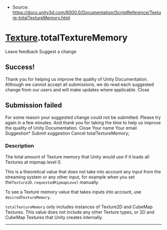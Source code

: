 * Source: https://docs.unity3d.com/6000.0/Documentation/ScriptReference/Texture-totalTextureMemory.html

#  [Texture](https://docs.unity3d.com/6000.0/Documentation/ScriptReference/Texture.html).totalTextureMemory
Leave feedback
Suggest a change
## Success!
Thank you for helping us improve the quality of Unity Documentation. Although we cannot accept all submissions, we do read each suggested change from our users and will make updates where applicable.
Close
## Submission failed
For some reason your suggested change could not be submitted. Please <a>try again</a> in a few minutes. And thank you for taking the time to help us improve the quality of Unity Documentation.
Close
Your name Your email Suggestion* Submit suggestion
Cancel
totalTextureMemory; 
### Description
The total amount of Texture memory that Unity would use if it loads all Textures at mipmap level 0.  
  
This is a theoretical value that does not take into account any input from the streaming system or any other input, for example when you set the`Texture2D.requestedMipmapLevel` manually.  
  
To see a Texture memory value that takes inputs into account, use `desiredTextureMemory`.  
  
`totalTextureMemory` only includes instances of Texture2D and CubeMap Textures. This value does not include any other Texture types, or 2D and CubeMap Textures that Unity creates internally.
* * *

